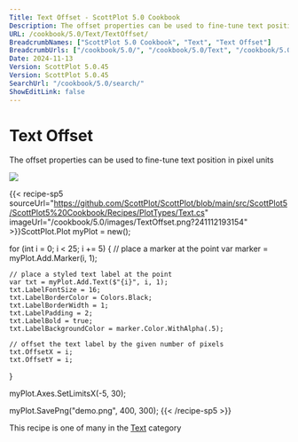 ```yaml
---
Title: Text Offset - ScottPlot 5.0 Cookbook
Description: The offset properties can be used to fine-tune text position in pixel units
URL: /cookbook/5.0/Text/TextOffset/
BreadcrumbNames: ["ScottPlot 5.0 Cookbook", "Text", "Text Offset"]
BreadcrumbUrls: ["/cookbook/5.0/", "/cookbook/5.0/Text", "/cookbook/5.0/Text/TextOffset"]
Date: 2024-11-13
Version: ScottPlot 5.0.45
Version: ScottPlot 5.0.45
SearchUrl: "/cookbook/5.0/search/"
ShowEditLink: false
---
```



<div class='d-flex align-items-center mt-5'>
<h1 class='me-2 text-dark my-0 border-0'>Text Offset</h1>
</div>

The offset properties can be used to fine-tune text position in pixel units

[![](/cookbook/5.0/images/TextOffset.png?241112193154)](/cookbook/5.0/images/TextOffset.png?241112193154)

{{< recipe-sp5 sourceUrl="https://github.com/ScottPlot/ScottPlot/blob/main/src/ScottPlot5/ScottPlot5%20Cookbook/Recipes/PlotTypes/Text.cs" imageUrl="/cookbook/5.0/images/TextOffset.png?241112193154" >}}ScottPlot.Plot myPlot = new();

for (int i = 0; i &lt; 25; i += 5)
{
    // place a marker at the point
    var marker = myPlot.Add.Marker(i, 1);

    // place a styled text label at the point
    var txt = myPlot.Add.Text($"{i}", i, 1);
    txt.LabelFontSize = 16;
    txt.LabelBorderColor = Colors.Black;
    txt.LabelBorderWidth = 1;
    txt.LabelPadding = 2;
    txt.LabelBold = true;
    txt.LabelBackgroundColor = marker.Color.WithAlpha(.5);

    // offset the text label by the given number of pixels
    txt.OffsetX = i;
    txt.OffsetY = i;
}

myPlot.Axes.SetLimitsX(-5, 30);

myPlot.SavePng("demo.png", 400, 300);
{{< /recipe-sp5 >}}

<div class='my-5 text-center'>This recipe is one of many in the <a href='/cookbook/5.0/Text'>Text</a> category</div>


